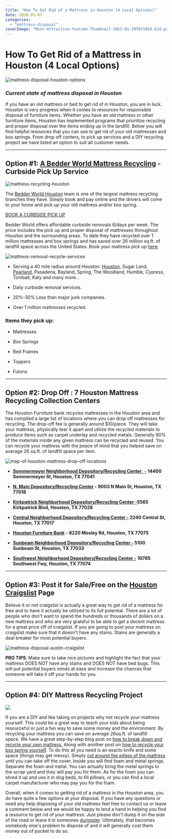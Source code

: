 ```yaml
---
title: "How To Get Rid of a Mattress in Houston (4 Local Options)"
date: 2020-01-07
categories: 
  - "mattress-disposal"
coverImage: "Most-Attractive-Youtube-Thumbnail-2023-01-29T071854.634.png"
---
```


# How To Get Rid of a Mattress in Houston (4 Local Options)

![mattress-disposal-houston-options](images/Most-Attractive-Youtube-Thumbnail-2023-01-29T071854.634-1024x576.png)

### **_Current state of mattress disposal in Houston_**

If you have an old mattress or bed to get rid of in Houston, you are in luck. Houston is very progress when it comes to resources for responsible disposal of furniture items. Whether you have an old mattress or other furniture items, Houston has implemented programs that prioritize recycling and proper disposal over the items ending up in the landfill. Below you will find helpful resources that you can use to get rid of your old mattresses and box springs. From drop off centers, to pick up services and a DIY recycling project we have listed an option to suit all customer needs. 

* * *

## Option #1: [A Bedder World Mattress Recycling](https://www.abedderworld.com/houston-tx/) \- Curbside Pick Up Service

![mattress-recycling-houston](images/Screen-Shot-2023-01-29-at-7.20.22-AM-1024x481.png)

The [Bedder World Houston](https://www.abedderworld.com/houston-tx/) team is one of the largest mattress recycling branches they have. Simply book and pay online and the drivers will come to your home and pick up your old mattress and/or box spring.

[BOOK A CURBSIDE PICK UP](http://abedderworld.com/houston-tx/)

Bedder World offers affordable curbside removals 6/days per week. The price includes the pick up and proper disposal of mattresses throughout Houston and the surrounding areas. To date they have recycled over 1 million mattresses and box springs and has saved over 26 million sq.ft. of landfill space across the United States. Book your mattress pick up [here](https://www.abedderworld.com/houston-tx/).

![mattress-removal-recycle-services](images/Screen-Shot-2022-04-18-at-12.35.36-PM-1024x367.png)

- Serving a 40 mile radius around Houston: [Houston](https://www.abedderworld.com/houston-tx/), Sugar Land, [Pearland](https://www.abedderworld.com/mattress-disposal-pearland-tx/), Pasadena, Bayland, Spring, The Woodland, Humble, Cypress, Tomball, Katy and many more...

- Daily curbside removal services.

- 20%-30% Less than major junk companies.

- Over 1 million mattresses recycled.

### Items they pick up:

- Mattresses

- Box Springs

- Bed Frames

- Toppers

- Futons

* * *

## Option #2: Drop Off : 7 Houston Mattress Recycling Collection Centers

The Houston Furniture bank recycles mattresses in the Houston area and has compiled a large list of locations where you can drop off mattresses for recycling. The drop-off fee is generally around $10/piece. They will take your mattress, physically tear it apart and utilize the recycled materials to produce items such as carpet underlay and recycled metals. Generally 90% of the materials inside any given mattress can be recycled and reused. You can recycle your mattress with the peace of mind that you helped save on average 26 sq.ft. of landfill space per item. 

![map-of-houston-mattress-drop-off-locations](images/Screen-Shot-2020-01-07-at-9.36.22-AM-768x491.png)

- [**Sommermeyer Neighborhood Depository/Recycling Center**  -](https://www.houstontx.gov/solidwaste/sommermeyer.html) **14400 Sommermeyer St, Houston, TX 77041**

- **[N. Main Depository/Recycling Center](https://www.houstontx.gov/solidwaste/n_main.html) - 9003 N Main St, Houston, TX 77018**

- [**Kirkpatrick Neighborhood Depository/Recycling Center -**](https://www.houstontx.gov/solidwaste/kirkpatrick.html)**5565 Kirkpatrick Blvd, Houston, TX 77028**

- **[Central Neighborhood Depository/Recycling Center -](https://www.houstontx.gov/solidwaste/centralstreet.html) 2240 Central St, Houston, TX 77017**

- **[Houston Furniture Bank](https://houstonfurniturebank.org/programs-and-services/mattress-recycling/) -** **8220 Mosley Rd, Houston, TX 77075**

- **[Sunbeam Neighborhood Depository/Recycling Center -](https://www.houstontx.gov/solidwaste/sunbeam.html) 5100 Sunbeam St, Houston, TX 77033**

- [**Southwest Neighborhood Depository/Recycling Center -**](https://www.houstontx.gov/solidwaste/southwest.html) **10785 Southwest Fwy, Houston, TX 77074**

* * *

## Option #3: Post it for Sale/Free on the [Houston Craigslist](https://houston.craigslist.org/) Page

Believe it or not craigslist is actually a great way to get rid of a mattress for free and to have it actually be utilized to its full potential. There are a lot of people who don't want to spend the hundreds or thousands of dollars on a new mattress and who are very grateful to be able to get a decent mattress for a great price off of craigslist. If you are going to post your mattress on craigslist make sure that it doesn't have any stains. Stains are generally a deal breaker for most potential buyers. 

![mattress-disposal-austin-craigslist](images/Screen-Shot-2019-12-11-at-8.06.07-AM-768x628.png)

**PRO TIPS**: Make sure to take nice pictures and highlight the fact that your mattress DOES NOT have any stains and DOES NOT have bed bugs. This will put potential buyers minds at ease and increase the chances that someone will take it off your hands for you.

* * *

## Option #4: DIY Mattress Recycling Project

![](images/Screen-Shot-2019-04-08-at-1.56.55-PM-768x429.png)

If you are a DIY and like taking on projects why not recycle your mattress yourself. This could be a great way to teach your kids about being resourceful or just a fun way to save some money and the environment. By recycling your mattress you can save on average 26sq.ft. of landfill space. We have a great step-by-step blog post on [how to break down and recycle your own mattress.](https://www.abedderworld.com/how-to-recycle-a-mattress/) Along with another post on [how to recycle your box spring yourself](https://www.abedderworld.com/how-to-recycle-a-box-spring/). To do this all you need is an exacto knife and some space (things may get messy). Simply [cut around the edges of the mattress](https://www.abedderworld.com/how-to-cut-a-memory-foam-mattress.html/) until you can take off the cover. Inside you will find foam and metal springs. Separate the foam and metal. You can actually bring the metal springs to the scrap yard and they will pay you for them. As for the foam you can shred it up and use it in dog beds, to fill pillows, or you can find a local carpet manufacturer who may pay you for the foam.

Overall, when it comes to getting rid of a mattress in the Houston area, you do have quite a few options at your disposal. If you have any questions or need any help disposing of your old mattress feel free to contact us or leave a comment below and we would be happy to lend a hand in helping you find a resource to get rid of your mattress. Just please don't dump it on the side of the road or leave it in someones [dumpster](https://www.abedderworld.com/get-rid-of-a-mattress-by-throwing-it-in-the-dumpster.html/). Ultimately, that becomes somebody else's problem to dispose of and it will generally cost them money out of pocket to do so.
